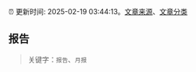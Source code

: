 :alarm_clock: 更新时间: 2025-02-19 03:44:13。[文章来源](/README.md)、[文章分类](/TAGS.md)

## 报告


> 关键字：`报告`、`月报`



